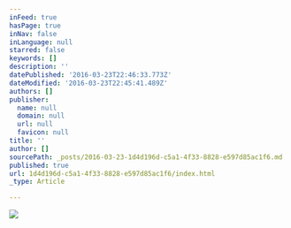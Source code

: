 ```yaml
---
inFeed: true
hasPage: true
inNav: false
inLanguage: null
starred: false
keywords: []
description: ''
datePublished: '2016-03-23T22:46:33.773Z'
dateModified: '2016-03-23T22:45:41.489Z'
authors: []
publisher:
  name: null
  domain: null
  url: null
  favicon: null
title: ''
author: []
sourcePath: _posts/2016-03-23-1d4d196d-c5a1-4f33-8828-e597d85ac1f6.md
published: true
url: 1d4d196d-c5a1-4f33-8828-e597d85ac1f6/index.html
_type: Article

---
```

![](https://the-grid-user-content.s3-us-west-2.amazonaws.com/1122ca11-b66c-4580-a39e-2416cd0af5bf.png)